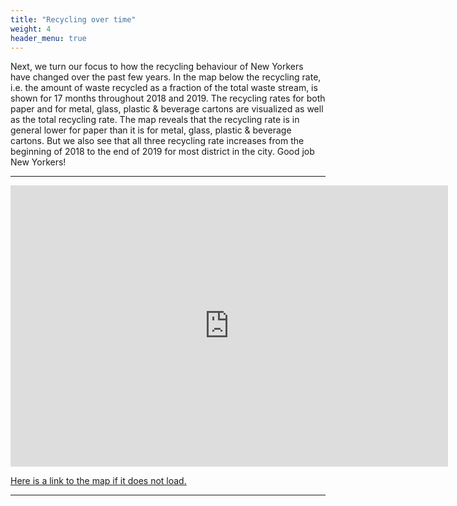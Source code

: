 ```yaml
---
title: "Recycling over time"
weight: 4
header_menu: true
---
```

Next, we turn our focus to how the recycling behaviour of New Yorkers have changed over the past few years. In the map below the recycling rate, i.e. the amount of waste recycled as a fraction of the total waste stream, is shown for 17 months throughout 2018 and 2019. The recycling rates for both paper and for metal, glass, plastic & beverage cartons are visualized as well as the total recycling rate. The map reveals that the recycling rate is in general lower for paper than it is for metal, glass, plastic & beverage cartons. But we also see that all three recycling rate increases from the beginning of 2018 to the end of 2019 for most district in the city. Good job New Yorkers! 

---

<iframe src="https://people.compute.dtu.dk/s162615/recycling_over_time.html"
	sandbox="allow-same-origin allow-scripts"
	width="700"
	height="450"
	scrolling="no"
	seamless="seamless"
	frameborder="0">
</iframe>

<a href="https://people.compute.dtu.dk/s162615/recycling_over_time.html">Here is a link to the map if it does not load.</a>

---
